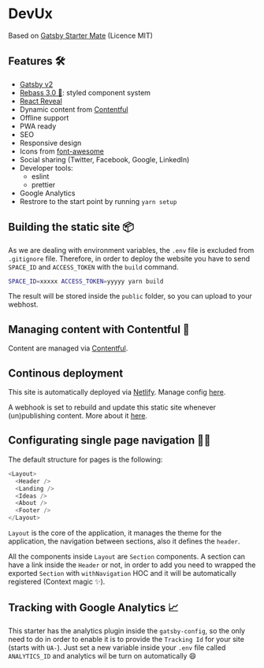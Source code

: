 # DevUx

Based on [Gatsby Starter Mate](https://gatsby-starter-mate.netlify.com/) (Licence MIT)

## Features 🛠

- [Gatsby v2](https://www.gatsbyjs.org/)
- [Rebass 3.0 🎉](https://rebassjs.org/): styled component system
- [React Reveal](https://www.react-reveal.com/)
- Dynamic content from [Contentful](https://contentful.com)
- Offline support
- PWA ready
- SEO
- Responsive design
- Icons from [font-awesome](https://fontawesome.com/)
- Social sharing (Twitter, Facebook, Google, LinkedIn)
- Developer tools:
  - eslint
  - prettier
- Google Analytics
- Restrore to the start point by running `yarn setup`

## Building the static site 📦

As we are dealing with environment variables, the `.env` file is excluded from `.gitignore` file. Therefore, in order to deploy the website you have to send `SPACE_ID` and `ACCESS_TOKEN` with the `build` command.

```bash
SPACE_ID=xxxxx ACCESS_TOKEN=yyyyy yarn build
```

The result will be stored inside the `public` folder, so you can upload to your webhost.

## Managing content with Contentful 📝

Content are managed via [Contentful](https://app.contentful.com/spaces/gztnd65xpj3c).

## Continous deployment

This site is automatically deployed via [Netlify](https://www.netlify.com/). Manage config [here](https://app.netlify.com/sites/devux/deploys).

A webhook is set to rebuild and update this static site whenever (un)publishing content. More about it [here](https://www.contentful.com/developers/docs/tutorials/general/automate-site-builds-with-webhooks/).

## Configurating single page navigation 👷‍♂️

The default structure for pages is the following:

```javascript
<Layout>
  <Header />
  <Landing />
  <Ideas />
  <About />
  <Footer />
</Layout>
```

`Layout` is the core of the application, it manages the theme for the application, the navigation between sections, also it defines the `header`.

All the components inside `Layout` are `Section` components. A section can have a link inside the `Header` or not, in order to add you need to wrapped the exported `Section` with `withNavigation` HOC and it will be automatically registered (Context magic ✨).

## Tracking with Google Analytics 📈

This starter has the analytics plugin inside the `gatsby-config`, so the only need to do in order to enable it is to provide the `Tracking Id` for your site (starts with `UA-`). Just set a new variable inside your `.env` file called `ANALYTICS_ID` and analytics wil be turn on automatically 😄
